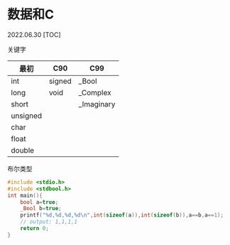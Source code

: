 # 数据和C
2022.06.30
[TOC]

关键字

| 最初     | C90    | C99        |
| -------- | ------ | ---------- |
| int      | signed | _Bool      |
| long     | void   | _Complex   |
| short    |        | _Imaginary |
| unsigned |        |            |
| char     |        |            |
| float    |        |            |
| double   |        |            |





布尔类型

```c
#include <stdio.h>
#include <stdbool.h>
int main(){
	bool a=true;
	_Bool b=true;
	printf("%d,%d,%d,%d\n",int(sizeof(a)),int(sizeof(b)),a==b,a==1);
	// output: 1,1,1,1
	return 0;
}
```

